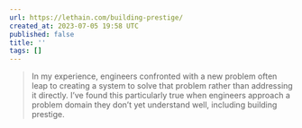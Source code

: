 ```yaml
---
url: https://lethain.com/building-prestige/
created_at: 2023-07-05 19:58 UTC
published: false
title: ''
tags: []
---
```


> In my experience, engineers confronted with a new problem often leap to creating a system to solve that problem rather than addressing it directly. I’ve found this particularly true when engineers approach a problem domain they don’t yet understand well, including building prestige.

